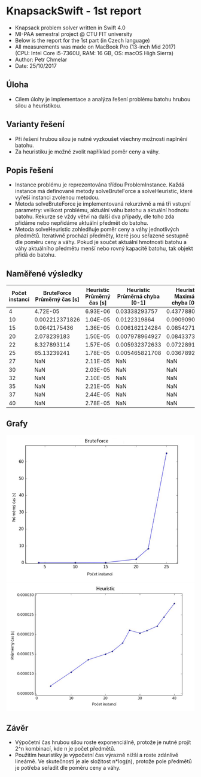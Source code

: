 # KnapsackSwift - 1st report

- Knapsack problem solver written in Swift 4.0
- MI-PAA semestral project @ CTU FIT university
- Below is the report for the 1st part (in Czech language)
- All measurements was made on MacBook Pro (13-inch Mid 2017)   
(CPU: Intel Core i5-7360U, RAM: 16 GB, OS: macOS High Sierra)
- Author: Petr Chmelar
- Date: 25/10/2017

## Úloha
- Cílem úlohy je implementace a analýza řešení problému batohu hrubou silou a heuristikou.

## Varianty řešení
- Při řešení hrubou silou je nutné vyzkoušet všechny možnosti naplnění batohu.   
- Za heuristiku je možné zvolit například poměr ceny a váhy.

## Popis řešení
- Instance problému je reprezentována třídou ProblemInstance. Každá instance má definované metody solveBruteForce a solveHeuristic, které vyřeší instanci zvolenou metodou.   
- Metoda solveBruteForce je implementovaná rekurzivně a má tři vstupní parametry: velikost problému, aktuální váhu batohu a aktuální hodnotu batohu. Rekurze se vždy větví na další dva případy, dle toho zda přidáme nebo nepřidáme aktuální předmět do batohu.
- Metoda solveHeuristic zohledňuje poměr ceny a váhy jednotlivých předmětů. Iterativně prochází předměty, které jsou seřazené sestupně dle poměru ceny a váhy. Pokud je součet aktuální hmotnosti batohu a váhy aktuálního předmětu menší nebo rovný kapacitě batohu, tak objekt přidá do batohu.

## Naměřené výsledky
| Počet instancí | BruteForce Průměrný čas [s] | Heuristic Průměrný čas [s] | Heuristic Průměrná chyba [0-1] | Heuristic Maximální chyba [0-1] |
|----------------|-----------------------------|----------------------------|--------------------------------|---------------------------------|
| 4              | 4.72E-05                    | 6.93E-06                   | 0.03338293757                  | 0.4377880184                    |
| 10             | 0.002212371826              | 1.04E-05                   | 0.0122319864                   | 0.09090909091                   |
| 15             | 0.0642175436                | 1.36E-05                   | 0.006162124284                 | 0.08542713568                   |
| 20             | 2.078239183                 | 1.50E-05                   | 0.007978964927                 | 0.0843373494                    |
| 22             | 8.327893114                 | 1.57E-05                   | 0.005932372633                 | 0.07228915663                   |
| 25             | 65.13239241                 | 1.78E-05                   | 0.005465821708                 | 0.03678929766                   |
| 27             | NaN                         | 2.11E-05                   | NaN                            | NaN                             |
| 30             | NaN                         | 2.03E-05                   | NaN                            | NaN                             |
| 32             | NaN                         | 2.10E-05                   | NaN                            | NaN                             |
| 35             | NaN                         | 2.21E-05                   | NaN                            | NaN                             |
| 37             | NaN                         | 2.44E-05                   | NaN                            | NaN                             |
| 40             | NaN                         | 2.78E-05                   | NaN                            | NaN                             |

## Grafy
![graph1](src/graph1.png "graph1")
![graph2](src/graph2.png "graph2")

## Závěr
- Výpočetní čas hrubou silou roste exponenciálně, protože je nutné projít 2^n kombinací, kde n je počet předmětů.
- Použitím heuristiky je výpočetní čas výrazně nižší a roste zdánlivě lineárně. Ve skutečnosti je ale složitost n\*log(n), protože pole předmětů je potřeba seřadit dle poměru ceny a váhy.
